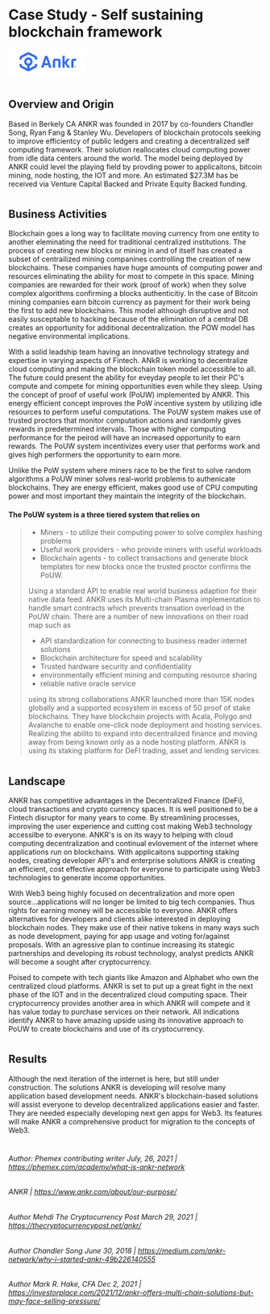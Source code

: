 # Case Study - Self sustaining blockchain framework

<img src="https://github.com/wayman110/Case-Study-Homework/blob/main/ANKR_Logo.PNG" alt="drawing" width="150"/>

#
## Overview and Origin

Based in Berkely CA ANKR was founded in 2017 by co-founders Chandler Song, Ryan Fang & Stanley Wu. Developers of blockchain protocols seeking to improve efficientcy of public ledgers and creating a decentralized self computing framework. Their solution reallocates cloud computing power from idle data centers around the world. The model being deployed by ANKR could level the playing field by provding power to applicaitons, bitcoin mining, node hosting, the IOT and more. An estimated $27.3M has be received via Venture Capital Backed and Private Equity Backed funding.

#
## Business Activities

Blockchain goes a long way to facilitate moving currency from one entity to another eleminating the need for traditional centralized institutions. The process of creating new blocks or mining in and of itself has created a subset of centrailized mining companines controlling the creation of new blockchains. These companies have huge amounts of computing power and resources eliminating the ability for most to compete in this space. Mining companies are rewarded for their work (proof of work) when they solve complex algorithms confirming a blocks authenticitiy. In the case of Bitcoin mining companies earn bitcoin currency as payment for their work being the first to add new blockchains. This model although disruptive and not easily susceptable to hacking because of the elimination of a central DB creates an opportunity for additional decentralization. the POW model has negative environmental implications.  

With a solid leadship team having an innovative technology strategy and expertise in varying aspects of Fintech. ANkR is working to decentralize cloud computing and making the blockchain token model accessible to all. The future could present the ability for eveyday people to let their PC's compute and compete for mining opportunities even while they sleep. Using the concept of proof of useful work (PoUW) implemented by ANKR. This energy efficient concept improves the PoW incentive system by utilizing idle resources to perform useful computations. The PoUW system makes use of trusted proctors that monitor computation actions and randomly gives rewards in predetermined intervals. Those with higher computing performance for the peirod will have an increased opportunity to earn rewards. The PoUW system incentivizes every user that performs work and gives high performers the opportunity to earn more.

Unlike the PoW system where miners race to be the first to solve random algorithms a PoUW miner solves real-world problems to authenicate blockchains. They are energy efficient, makes good use of CPU computing power and most important they maintain the integrity of the blockchain.  

#### The PoUW system is a three tiered system that relies on
> * Miners - to utilize their computing power to solve complex hashing problems
> * Useful work providers - who provide miners with useful workloads
> * Blockchain agents - to collect transactions and generate block templates for new blocks once the trusted proctor confirms the PoUW.
>
> Using a standard API to enable real world business adaption for their native data feed. ANKR uses its Multi-chain Plasma implementation to handle smart contracts which prevents transation overload in the PoUW chain. There are a number of new innovations on their road map such as 
> * API standardization for connecting to business reader internet solutions
> * Blockchain architecture for speed and scalability
> * Trusted hardware security and confidentiality
> * environmentally efficient mining and computing resource sharing
> * reliable native oracle service 
>
>using its strong collaborations ANKR launched more than 15K nodes globally and a supported ecosystem in excess of 50 proof of stake blockchains. They have blockchain projects with Acala, Polygo and Avalanche to enable one-click node deployment and hosting services. Realizing the abilito to expand into decentralized finance and moving away from being known only as a node hosting platform. ANKR is using its staking platform for DeFI trading, asset and lending services.
#

## Landscape

ANKR has competitive advantages in the Decentralized Finance (DeFi), cloud transactions and crypto currency spaces. It is well positioned to be a Fintech disruptor for many years to come. By streamlining processes, improving the user experience and cutting cost making Web3 technology accessilbe to everyone. ANKR's is on its wayy to helping with cloud computing decentralization and continual evlovement of the internet where applications run on blockchains. With applicaitons supporting staking nodes, creating developer API's and enterprise solutions ANKR is creating an efficient, cost effective approach for everyone to participate using Web3 technologies to generate income opportunities.

With Web3 being highly focused on decentralization and more open source...applications will no longer be limited to big tech companies. Thus rights for earning money will be accessible to everyone. ANKR offers alternatives for developers and clients alike interested in deploying blockchain nodes. They make use of their native tokens in many ways such as node development, paying for app usage and voting for/against proposals. With an agressive plan to continue increasing its stategic partnerships and developing its robust technology, analyst predicts ANKR will become a sought after cryptocurrency.

Poised to compete with tech giants like Amazon and Alphabet who own the centralized cloud platforms. ANKR is set to put up a great fight in the next phase of the IOT and in the decentralized cloud computing space. Their cryptocurrency provides another area in which ANKR will compete and it has value today to purchase services on their network. All indications identify ANKR to have amazing upside using its innovative approach to PoUW to create blockchains and use of its cryptocurrency. 

#
## Results

Although the next iteration of the internet is here, but still under construction. The solutions ANKR is developing will resolve many application based development needs. ANKR's blockchain-based solutions will assist everyone to develop decentralized applications easier and faster. They are needed especially developing next gen apps for Web3. Its features will make ANKR a comprehensive product for migration to the concepts of Web3. 


#
#
###### _Author: Phemex contributing writer July, 26, 2021 | https://phemex.com/academy/what-is-ankr-network_
###### _ANKR | https://www.ankr.com/about/our-purpose/_
###### _Author Mehdi The Cryptocurrency Post March 29, 2021 | https://thecryptocurrencypost.net/ankr/_
###### _Author Chandler Song June 30, 2018 | https://medium.com/ankr-network/why-i-started-ankr-49b226140555_
###### _Author  Mark R. Hake, CFA Dec 2, 2021 | https://investorplace.com/2021/12/ankr-offers-multi-chain-solutions-but-may-face-selling-pressure/_
